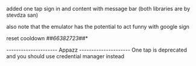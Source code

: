 added one tap sign in and content with message bar (both libraries are by stevdza san)

also note that the emulator has the potential to act funny with google sign 

reset cooldown *#*#*66382723#*#*


--------------------- Appazz ---------------------
One tap is deprecated and you should use credential manager instead

